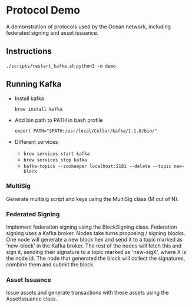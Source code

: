 # Protocol Demo

A demonstration of protocols used by the Ocean network, including federated signing and asset issuance.

## Instructions

`./scripts/restart_kafka.sh`
`python3 -m demo`

## Running Kafka
- Install kafka

    `brew install kafka`

- Add bin path to PATH in bash profile

    `export PATH="$PATH:/usr/local/Cellar/kafka/1.1.0/bin/"`

- Different services
    - `brew services start kafka`
    - `brew services stop kafka`
    - `kafka-topics --zookeeper localhost:2181 --delete --topic new-block`

### MultiSig

Generate multisig script and keys using the MultiSig class (M out of N).

### Federated Signing

Implement federation signing using the BlockSigning class. Federation signing uses a Kafka broker. Nodes take turns proposing / signing blocks. One node will generate a new block hex and send it to a topic marked as 'new-block' in the Kafka broker. The rest of the nodes will fetch this and sign it, sending their signature to a topic marked as 'new-sigX', where X is the node id. The node that generated the block will collect the signatures, combine them and submit the block.

### Asset Issuance

Issue assets and generate transactions with these assets using the AssetIssuance class.
